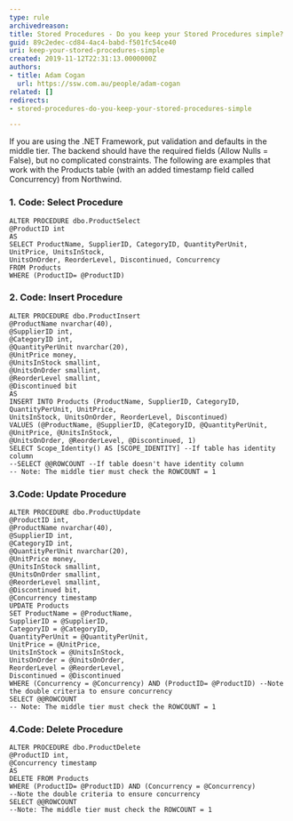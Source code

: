 ```yaml
---
type: rule
archivedreason: 
title: Stored Procedures - Do you keep your Stored Procedures simple?
guid: 89c2edec-cd84-4ac4-babd-f501fc54ce40
uri: keep-your-stored-procedures-simple
created: 2019-11-12T22:31:13.0000000Z
authors:
- title: Adam Cogan
  url: https://ssw.com.au/people/adam-cogan
related: []
redirects:
- stored-procedures-do-you-keep-your-stored-procedures-simple

---
```


If you are using the .NET Framework, put validation and defaults in the middle tier. The backend should have the required fields (Allow Nulls = False), but no complicated constraints. The following are examples that work with the Products table (with an added timestamp field called Concurrency) from Northwind.

<!--endintro-->

### 1. Code: Select Procedure




```
ALTER PROCEDURE dbo.ProductSelect
@ProductID int
AS
SELECT ProductName, SupplierID, CategoryID, QuantityPerUnit, UnitPrice, UnitsInStock,
UnitsOnOrder, ReorderLevel, Discontinued, Concurrency
FROM Products
WHERE (ProductID= @ProductID)
```



### 2. Code: Insert Procedure



```
ALTER PROCEDURE dbo.ProductInsert
@ProductName nvarchar(40),
@SupplierID int,
@CategoryID int,
@QuantityPerUnit nvarchar(20),
@UnitPrice money,
@UnitsInStock smallint,
@UnitsOnOrder smallint,
@ReorderLevel smallint,
@Discontinued bit
AS
INSERT INTO Products (ProductName, SupplierID, CategoryID, QuantityPerUnit, UnitPrice,
UnitsInStock, UnitsOnOrder, ReorderLevel, Discontinued)
VALUES (@ProductName, @SupplierID, @CategoryID, @QuantityPerUnit, @UnitPrice, @UnitsInStock,
@UnitsOnOrder, @ReorderLevel, @Discontinued, 1)
SELECT Scope_Identity() AS [SCOPE_IDENTITY] --If table has identity column
--SELECT @@ROWCOUNT --If table doesn't have identity column
-- Note: The middle tier must check the ROWCOUNT = 1
```



### 3.Code: Update Procedure




```
ALTER PROCEDURE dbo.ProductUpdate 
@ProductID int, 
@ProductName nvarchar(40), 
@SupplierID int, 
@CategoryID int, 
@QuantityPerUnit nvarchar(20), 
@UnitPrice money, 
@UnitsInStock smallint, 
@UnitsOnOrder smallint, 
@ReorderLevel smallint, 
@Discontinued bit, 
@Concurrency timestamp 
UPDATE Products 
SET ProductName = @ProductName,
SupplierID = @SupplierID,
CategoryID = @CategoryID,
QuantityPerUnit = @QuantityPerUnit,
UnitPrice = @UnitPrice,
UnitsInStock = @UnitsInStock,
UnitsOnOrder = @UnitsOnOrder,
ReorderLevel = @ReorderLevel,
Discontinued = @Discontinued
WHERE (Concurrency = @Concurrency) AND (ProductID= @ProductID) --Note the double criteria to ensure concurrency 
SELECT @@ROWCOUNT 
-- Note: The middle tier must check the ROWCOUNT = 1
```



### 4.Code: Delete Procedure




```
ALTER PROCEDURE dbo.ProductDelete 
@ProductID int, 
@Concurrency timestamp 
AS 
DELETE FROM Products 
WHERE (ProductID= @ProductID) AND (Concurrency = @Concurrency)
--Note the double criteria to ensure concurrency 
SELECT @@ROWCOUNT 
--Note: The middle tier must check the ROWCOUNT = 1
```
